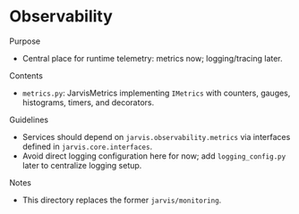 Observability
=============

Purpose
- Central place for runtime telemetry: metrics now; logging/tracing later.

Contents
- `metrics.py`: JarvisMetrics implementing `IMetrics` with counters, gauges, histograms, timers, and decorators.

Guidelines
- Services should depend on `jarvis.observability.metrics` via interfaces defined in `jarvis.core.interfaces`.
- Avoid direct logging configuration here for now; add `logging_config.py` later to centralize logging setup.

Notes
- This directory replaces the former `jarvis/monitoring`.
